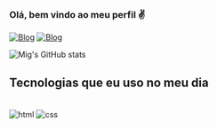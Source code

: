 ### Olá, bem vindo ao meu perfil ✌

[![Blog](https://img.shields.io/badge/Instagram-E4405F?style=for-the-badge&logo=instagram&logoColor=white)](https://www.instagram.com/migp_s/)
[![Blog](https://img.shields.io/badge/LinkedIn-0077B5?style=for-the-badge&logo=linkedin&logoColor=white)](https://www.linkedin.com/in/miguel-prata-silva-42562b27b/)

![Mig's GitHub stats](https://github-readme-stats.vercel.app/api?username=MigSilverS&show_icons=true&theme=dark)

## Tecnologias que eu uso no meu dia

<div style="display: inline_block"><br/>
    <img align="center" alt="html" src"https://img.shields.io/badge/HTML-239120?style=for-the-badge&logo=html5&logoColor=white" />
    <img align="center" alt="css" src"https://img.shields.io/badge/CSS-239120?&style=for-the-badge&logo=css3&logoColor=white" />
</div>
